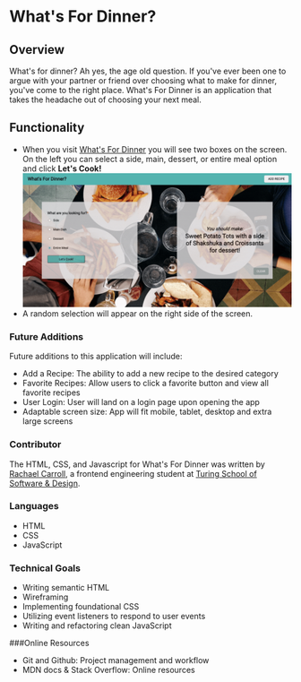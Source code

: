 
# What's For Dinner?

## Overview
What's for dinner? Ah yes, the age old question. If you've ever been one to argue with your partner or friend over choosing what to make for dinner, you've come to the right place.  What's For Dinner is an application that takes the headache out of choosing your next meal.

## Functionality
-   When you visit [What's For Dinner](https://rachaelcarroll.github.io/whats-for-dinner/) you will see two boxes on the screen. On the left you can select a side, main, dessert, or entire meal option and click **Let's Cook!**  
   ![What's For Dinner Gif](whats-for-dinner.gif)
-   A random selection will appear on the right side of the screen.  

### Future Additions
Future additions to this application will include:

- Add a Recipe: The ability to add a new recipe to the desired category
- Favorite Recipes: Allow users to click a favorite button and view all favorite recipes
- User Login: User will land on a login page upon opening the app
- Adaptable screen size: App will fit mobile, tablet, desktop and extra large screens


### Contributor
The HTML, CSS, and Javascript for What's For Dinner was written by [Rachael Carroll](https://github.com/rachaelcarroll), a frontend engineering student at [Turing School of Software & Design](https://turing.io/).

### Languages
* HTML
* CSS
* JavaScript

### Technical Goals
* Writing semantic HTML
* Wireframing
* Implementing foundational CSS
* Utilizing event listeners to respond to user events
* Writing and refactoring clean JavaScript

###Online Resources
* Git and Github: Project management and workflow
* MDN docs & Stack Overflow: Online resources
